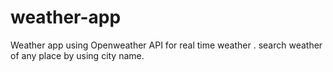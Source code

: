 # weather-app
Weather app using Openweather API for real time weather . search weather of any place by using city name.

